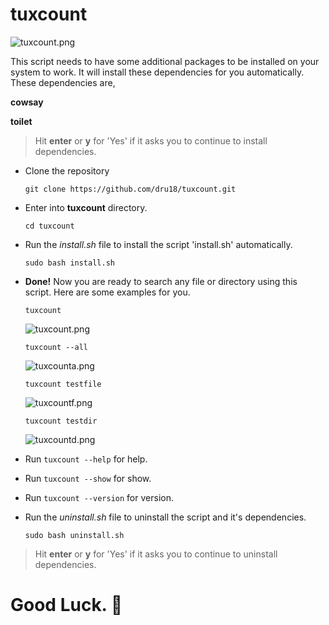 # tuxcount

  ![tuxcount.png](https://github.com/dru18/tuxcount/blob/master/screenshots/tuxcount.png)

This script needs to have some additional packages to be installed on your system to work. It will install these dependencies for you automatically. These dependencies are,

**cowsay**

**toilet**

> Hit **enter** or **y** for 'Yes' if it asks you to continue to install dependencies.

- Clone the repository

  `git clone https://github.com/dru18/tuxcount.git`

- Enter into **tuxcount** directory.

  `cd tuxcount`

- Run the *install.sh* file to install the script 'install.sh' automatically.

  `sudo bash install.sh`

- **Done!** Now you are ready to search any file or directory using this script. Here are some examples for you.

  `tuxcount`

  ![tuxcount.png](https://github.com/dru18/tuxcount/blob/master/screenshots/tuxcount.png)

  `tuxcount --all`

  ![tuxcounta.png](https://github.com/dru18/tuxcount/blob/master/screenshots/tuxcount.png)

  `tuxcount testfile`

  ![tuxcountf.png](https://github.com/dru18/tuxcount/blob/master/screenshots/tuxcountf.png)

  `tuxcount testdir`
  
  ![tuxcountd.png](https://github.com/dru18/tuxcount/blob/master/screenshots/tuxcountd.png)

- Run `tuxcount --help` for help.

- Run `tuxcount --show` for show.

- Run `tuxcount --version` for version.

- Run the *uninstall.sh* file to uninstall the script and it's dependencies.

  `sudo bash uninstall.sh`

> Hit **enter** or **y** for 'Yes' if it asks you to continue to uninstall dependencies.

# Good Luck. :penguin:

